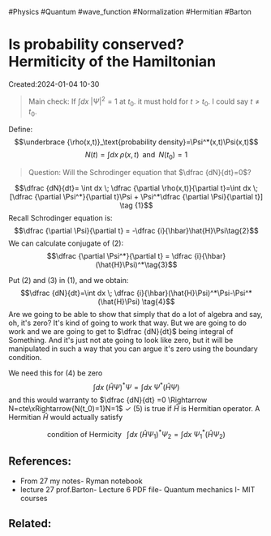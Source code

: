 #Physics #Quantum #wave_function #Normalization #Hermitian #Barton 
#  Is probability conserved? Hermiticity of the Hamiltonian
Created:2024-01-04 10-30

> Main check: If $\int dx \;|\Psi|^2 =1$ at $t_0$. it must hold for $t>t_0$. I could say $t \neq t_0$.

Define:
$$\underbrace {\rho(x,t)}_\text{probability density}=\Psi^*(x,t)\Psi(x,t)$$
$$N(t)= \int dx\; \rho(x,t) \;\; \text{and} \;\; N(t_0)=1$$
> Question: Will the Schrodinger equation that $\dfrac {dN}{dt}=0$? 

$$\dfrac {dN}{dt}= \int dx \; \dfrac {\partial \rho(x,t)}{\partial t}=\int dx \; [\dfrac {\partial \Psi^*}{\partial t}\Psi + \Psi^*\dfrac {\partial \Psi}{\partial t}] \tag {1}$$
Recall Schrodinger equation is:
$$\dfrac {\partial \Psi}{\partial t} = -\dfrac {i}{\hbar}\hat{H}\Psi\tag{2}$$
We can calculate conjugate of $(2)$:
$$\dfrac {\partial \Psi^*}{\partial t} = \dfrac {i}{\hbar}(\hat{H}\Psi)^*\tag{3}$$

Put $(2)$ and $(3)$ in $(1)$, and we obtain: 
$$\dfrac {dN}{dt}=\int dx \; \dfrac {i}{\hbar}(\hat{H}\Psi)^*\Psi-\Psi^*(\hat{H}\Psi) \tag{4}$$
Are we going to be able to show that simply that do a lot of  algebra and say, oh, it's zero? It's kind of going to work that way. But we are going to do work and we are going to get to $\dfrac {dN}{dt}$  being integral of Something. And it's just not ate going to look like zero, but it will be manipulated in such a way that you can argue it's zero using the boundary condition. 

We need this for $(4)$ be zero
$$\int dx \; (\hat{H}\Psi)^*\Psi=\int dx \;\Psi^*(\hat{H}\Psi) \tag{5}$$
and this would warranty to $\dfrac {dN}{dt} =0 \Rightarrow N=cte\xRightarrow{N(t_0)=1}N=1$  $\checkmark$
$(5)$ is true if $\hat{H}$ is Hermitian operator. A Hermitian $\hat{H}$ would actually satisfy

$$\text{condition of Hermicity}\;\;\;\int dx \; (\hat{H}\Psi_1)^*\Psi_2=\int dx \;\Psi_1^*(\hat{H}\Psi_2) \tag{5}$$

## References:
-  From 27 my notes- Ryman notebook
- lecture 27 prof.Barton- Lecture 6 PDF file- Quantum mechanics I- MIT courses
## Related:



